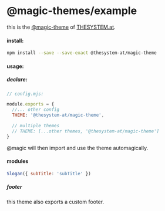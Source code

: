 # @magic-themes/example

this is the
[@magic-theme](https://github.com/magic-themes)
of [THESYSTEM.at](https://thesystem.at).

#### install:
```bash
npm install --save --save-exact @thesystem-at/magic-theme
```

#### usage:

##### declare:
```javascript
// config.mjs:

module.exports = {
  //... other config
  THEME: '@thesystem-at/magic-theme',

  // multiple themes
  // THEME: [...other themes, '@thesystem-at/magic-theme']
}
```

@magic will then import and use the theme automagically.

#### modules

```javascript
Slogan({ subTitle: 'subTitle' })
```

<Slogan subTitle="subTitle"></Slogan>

##### footer

this theme also exports a custom footer.
